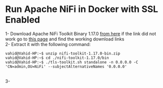 # Run Apache NiFi in Docker with SSL Enabled

1- Download Apache NiFi Toolkit Binary 1.17.0 [from here](https://dlcdn.apache.org/nifi/1.17.0/nifi-toolkit-1.17.0-bin.zip) if the link did not work go to [this page](https://nifi.apache.org/download.html) and find the working download links
<br>2- Extract it with the following command:
```console
vahid@Vahid-HP:~$ unzip nifi-toolkit-1.17.0-bin.zip 
vahid@Vahid-HP:~$ cd ./nifi-toolkit-1.17.0/bin
vahid@Vahid-HP:~$ ./tls-toolkit.sh standalone -n 0.0.0.0 -C 'CN=admin,OU=NiFi' --subjectAlternativeNames '0.0.0.0'
```
<br>3- 

